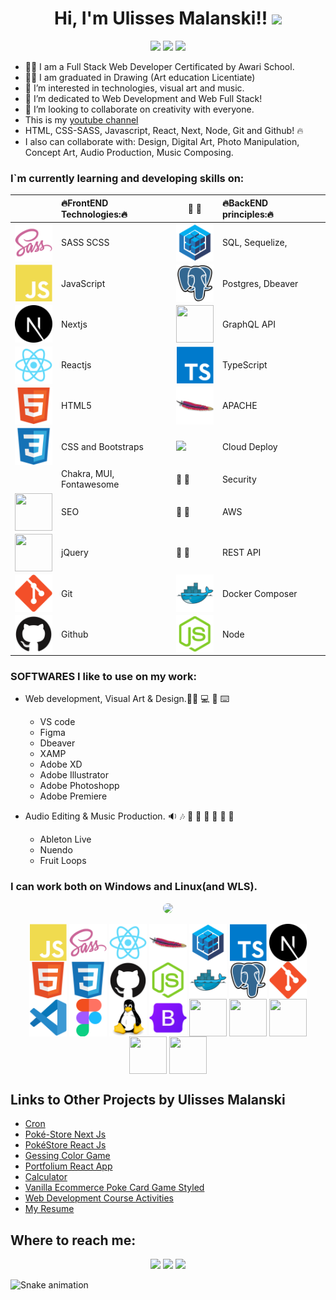 
<div align="center">
 
<h1 align="center"><b>Hi, I'm Ulisses Malanski!! <img src="https://media.giphy.com/media/hvRJCLFzcasrR4ia7z/giphy.gif" width="25px"></b></h1>
<img height="180em" src="https://github-readme-stats.vercel.app/api?username=malanski&show_icons=true&theme=dark&include_all_commits=true&count_private=true">  
<img height="180em" src="https://github-readme-streak-stats.herokuapp.com/?user=malanski&hide_border=true&theme=nightowl&show_icons=true" />
<img height="180em" src="https://github-readme-stats.vercel.app/api/top-langs/?username=malanski&layout=compact&langs_count=7&theme=radical">
</div>

- 👨‍🎓 I am a Full Stack Web Developer Certificated by Awari School.
- 👨‍🎨 I am graduated in Drawing (Art education Licentiate)
- 👀 I’m interested in technologies, visual art and music.  
- 🌱 I’m dedicated to Web Development and Web Full Stack!
- 💞️ I’m looking to collaborate on creativity with everyone. 
- This is my [youtube channel](https://www.youtube.com/channel/UCMO8be295Zay2OajfewJpMA) 
- HTML, CSS-SASS, Javascript, React, Next, Node, Git and Github! 🔥
- I also can collaborate with: Design, Digital Art, Photo Manipulation, Concept Art, Audio Production, Music Composing.  
  
### I`m currently learning and developing skills on:  
<div align="center">

  
||🔥FrontEND Technologies:🔥      | 🌸 🌸 |🔥BackEND principles:🔥 |  |
| ---- | :---------------------------- | ---- | :------------------------- | --- |
| <img align="center" height="60" width="60" src="https://raw.githubusercontent.com/devicons/devicon/master/icons/sass/sass-original.svg"> |SASS SCSS                      | <img align="center" height="60" width="60" src="https://raw.githubusercontent.com/devicons/devicon/master/icons/sequelize/sequelize-original.svg"> |SQL, Sequelize,  |  |
| <img align="center" height="60" width="60" src="https://raw.githubusercontent.com/devicons/devicon/master/icons/javascript/javascript-plain.svg"> |JavaScript                     | <img align="center" height="60" width="60" src="https://raw.githubusercontent.com/devicons/devicon/master/icons/postgresql/postgresql-original.svg"> | Postgres, Dbeaver |
| <img align="center" height="60" width="60" src="https://raw.githubusercontent.com/devicons/devicon/master/icons/nextjs/nextjs-original.svg"> |Nextjs                         | <img align="center" height="60" width="60"  src="https://cdn.jsdelivr.net/gh/devicons/devicon/icons/graphql/graphql-plain.svg" /> |GraphQL API |
| <img align="center" height="60" width="60" src="https://raw.githubusercontent.com/devicons/devicon/master/icons/react/react-original.svg"> |Reactjs                        | <img align="center" height="60" width="60" src="https://raw.githubusercontent.com/devicons/devicon/master/icons/typescript/typescript-plain.svg"> |TypeScript |
| <img align="center" height="60" width="60" src="https://raw.githubusercontent.com/devicons/devicon/master/icons/html5/html5-original.svg"> |HTML5 | <img align="center" height="60" width="60" src="https://raw.githubusercontent.com/devicons/devicon/master/icons/apache/apache-original.svg"> |APACHE |
| <img align="center" height="60" width="60" src="https://raw.githubusercontent.com/devicons/devicon/master/icons/css3/css3-original.svg"> | CSS and Bootstraps | <img src="https://cdn.jsdelivr.net/gh/devicons/devicon/icons/googlecloud/googlecloud-original.svg" /> | Cloud Deploy |
||Chakra, MUI, Fontawesome | 🌸 🌸 |Security |
| <img align="center" height="60" width="60"  src="https://cdn.jsdelivr.net/gh/devicons/devicon/icons/google/google-original.svg" /> |SEO | 🌸 🌸 |AWS |
| <img align="center" height="60" width="60" src="https://cdn.jsdelivr.net/gh/devicons/devicon/icons/jquery/jquery-original.svg" /> |jQuery | 🌸 🌸 |REST API|
| <img align="center" height="60" width="60" src="https://raw.githubusercontent.com/devicons/devicon/master/icons/git/git-original.svg"> |Git | <img align="center" height="60" width="60" src="https://raw.githubusercontent.com/devicons/devicon/master/icons/docker/docker-original.svg"> |Docker Composer  |
| <img align="center" height="60" width="60" src="https://raw.githubusercontent.com/devicons/devicon/master/icons/github/github-original.svg"> | Github | <img align="center" height="60" width="60" src="https://raw.githubusercontent.com/devicons/devicon/master/icons/nodejs/nodejs-original.svg"> | Node |


</div>

      
### SOFTWARES I like to use on my work:
  * Web development, Visual Art & Design.🧑‍🎨 💻 📱 ⌨️
      - VS code
      - Figma
      - Dbeaver
      - XAMP
      - Adobe XD
      - Adobe Illustrator
      - Adobe Photoshopp
      - Adobe Premiere  
     
  * Audio Editing & Music Production. 🔉 🎶 🎸 🥁 🎵 🎹 🎤 🎼
      - Ableton Live
      - Nuendo
      - Fruit Loops 
### I can work both on Windows and Linux(and WLS).   
         

 <div align="center">
 
 <a href="https://www.facebook.com/ulisses.malanski/"><img height="180" style="border-radius: 50px;" src="https://lastfm.freetls.fastly.net/i/u/770x0/2d81602ce3cb43378ddf0d57407d9738.jpg#2d81602ce3cb43378ddf0d57407d9738"></a>
     
 </div>
  
<div align="center" style="display: inline-block;">
<img align="center" height="60" width="60" src="https://raw.githubusercontent.com/devicons/devicon/master/icons/javascript/javascript-plain.svg">
<img align="center" height="60" width="60" src="https://raw.githubusercontent.com/devicons/devicon/master/icons/sass/sass-original.svg">
<img align="center" height="60" width="60" src="https://raw.githubusercontent.com/devicons/devicon/master/icons/react/react-original.svg">
<img align="center" height="60" width="60" src="https://raw.githubusercontent.com/devicons/devicon/master/icons/apache/apache-original.svg"> 
<img align="center" height="60" width="60" src="https://raw.githubusercontent.com/devicons/devicon/master/icons/sequelize/sequelize-original.svg">
<img align="center" height="60" width="60" src="https://raw.githubusercontent.com/devicons/devicon/master/icons/typescript/typescript-plain.svg">   
<img align="center" height="60" width="60" src="https://raw.githubusercontent.com/devicons/devicon/master/icons/nextjs/nextjs-original.svg">   
<img align="center" height="60" width="60" src="https://raw.githubusercontent.com/devicons/devicon/master/icons/html5/html5-original.svg">
<img align="center" height="60" width="60" src="https://raw.githubusercontent.com/devicons/devicon/master/icons/css3/css3-original.svg">
<img align="center" height="60" width="60" src="https://raw.githubusercontent.com/devicons/devicon/master/icons/github/github-original.svg">
<img align="center" height="60" width="60" src="https://raw.githubusercontent.com/devicons/devicon/master/icons/nodejs/nodejs-original.svg">
<img align="center" height="60" width="60" src="https://raw.githubusercontent.com/devicons/devicon/master/icons/docker/docker-original.svg">
<img align="center" height="60" width="60" src="https://raw.githubusercontent.com/devicons/devicon/master/icons/postgresql/postgresql-original.svg">
<img align="center" height="60" width="60" src="https://raw.githubusercontent.com/devicons/devicon/master/icons/git/git-original.svg">
<img align="center" height="60" width="60" src="https://raw.githubusercontent.com/devicons/devicon/master/icons/vscode/vscode-original.svg">
<img align="center" height="60" width="60" src="https://raw.githubusercontent.com/devicons/devicon/master/icons/figma/figma-original.svg">
<img align="center" height="60" width="60" src="https://raw.githubusercontent.com/devicons/devicon/master/icons/linux/linux-original.svg">
<img align="center" height="60" width="60" src="https://raw.githubusercontent.com/devicons/devicon/master/icons/bootstrap/bootstrap-original.svg">
<img align="center" height="60" width="60" src="https://cdn.jsdelivr.net/gh/devicons/devicon/icons/illustrator/illustrator-plain.svg" />
<img align="center" height="60" width="60" src="https://cdn.jsdelivr.net/gh/devicons/devicon/icons/photoshop/photoshop-plain.svg" />
<img align="center" height="60" width="60" src="https://cdn.jsdelivr.net/gh/devicons/devicon/icons/jquery/jquery-original.svg" />
<img align="center" height="60" width="60"  src="https://cdn.jsdelivr.net/gh/devicons/devicon/icons/graphql/graphql-plain.svg" />
<img align="center" height="60" width="60" src="https://cdn.jsdelivr.net/gh/devicons/devicon/icons/markdown/markdown-original.svg" />
          
           
           
          
          
</div>  

## Links to Other Projects by Ulisses Malanski<br>  
 
- <a href="https://malanski.github.io/cron/" title="Cronometer" target="_blank">Cron</a>  
- <a href="https://poke-store-next.vercel.app//" title="Nextjs Ecommerce Pokemon Store" target="_blank">Poké-Store Next Js</a>
- <a href="https://malanski.github.io/pokestore-react/" title="Reactjs Ecommerce Pokemon Store" target="_blank">PokéStore React Js</a>  
- <a href="https://malanski.github.io/GessingColorGame/" title="Color Game JavaScript CSS HTML" target="_blank">Gessing Color Game</a>
- <a href="https://malanski.github.io/projeto-react-app2/" title="Artistic Portfolium" target="_blank">Portfolium React App</a>
- <a href="https://malanski.github.io/CalculatorX/" title="JavaScript study Calculator">Calculator</a>  
- <a href="https://malanski.github.io/pokeLoja2/" title="My Firts Vanilla Ecommerce project">Vanilla Ecommerce Poke Card Game Styled</a>  
- <a href="https://malanski.github.io/awari-ulisses-dev/" title="Awari Course Activity">Web Development Course Activities</a>  
- <a href="https://malanski.github.io/MyResume/" title="A short personal Resume">My Resume</a>  
  
## Where to reach me:  
  
 <div align="center">
 
 <a href="https://www.linkedin.com/in/ulisses-malanski/" target="_blank"><img src="https://img.shields.io/badge/Ulisses Malanski-0077B5?style=for-the-badge&logo=linkedin&logoColor=white" target="_blank"></a>
 <a href = "mailto:malanskiwork@gmail.com"><img src="https://img.shields.io/badge/-malanskiwork@gmail.com-%23333?style=for-the-badge&logo=gmail&logoColor=white" target="_blank"></a>
 <a href="https://www.instagram.com/ulissesmalanski_tattoo/" target="_blank"><img src="https://img.shields.io/badge/Ulisses Malanski Tattoo-E4405F?style=for-the-badge&logo=instagram&logoColor=white" target="_blank"></a>
    
 </div>

![Snake animation](https://github.com/malanski/malanski/blob/output/github-contribution-grid-snake.svg)

